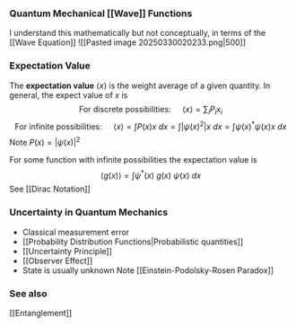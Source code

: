 ### Quantum Mechanical [[Wave]] Functions
I understand this mathematically but not conceptually, in terms of the [[Wave Equation]]
![[Pasted image 20250330020233.png|500]]
### Expectation Value
The **expectation value** $\langle x\rangle$ is the weight average of a given quantity. In general, the expect value of $x$ is 
$$
\text{For discrete possibilities: }\quad
\langle x \rangle = \sum_{i} P_{i} x_{i}
$$
$$
\text{For infinite possibilities: }\quad
\langle x \rangle = \int P(x) x\ dx =  \int |\psi(x)^2| x\ dx = \int \psi(x)^* \psi(x) x\ dx
$$
Note $P(x) = |\psi(x)|^2$

For some function with infinite possibilities the expectation value is
$$
\langle g(x) \rangle = \int \psi^*(x)\ g(x) \ \psi(x)\ dx
$$
See [[Dirac Notation]]

### Uncertainty in Quantum Mechanics
* Classical measurement error
* [[Probability Distribution Functions|Probabilistic quantities]]
* [[Uncertainty Principle]]
* [[Observer Effect]]
* State is usually unknown
Note [[Einstein-Podolsky-Rosen Paradox]]

### See also
[[Entanglement]]
